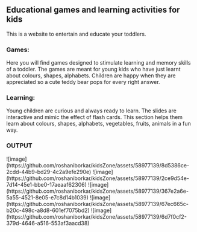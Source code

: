 <h2>Educational games and learning activities for kids</h2>
This is a website to entertain and educate your toddlers.

<h3>Games:</h3> Here you will find games designed to stimulate learning and memory skills of a toddler. The games are meant for young kids who have just learnt about colours, shapes, alphabets. Children are happy when they are appreciated so a cute teddy bear pops for every right answer.

<h3>Learning:</h3> Young children are curious and always ready to learn. The slides are interactive and mimic the effect of flash cards. This section helps them learn about colours, shapes, alphabets, vegetables, fruits, animals in a fun way.

<h3>OUTPUT</h3>
![image](https://github.com/roshaniborkar/kidsZone/assets/58977139/8d5386ce-2cdd-44b9-bd29-4c2a9efe290e)
![image](https://github.com/roshaniborkar/kidsZone/assets/58977139/2ce9d54e-7d14-45e1-bbe0-17aeaaf62306)
![image](https://github.com/roshaniborkar/kidsZone/assets/58977139/367e2a6e-5a55-4521-8e05-e7c8d14b1039)
![image](https://github.com/roshaniborkar/kidsZone/assets/58977139/67ec665c-b20c-498c-a8d8-601ef7075bd2)
![image](https://github.com/roshaniborkar/kidsZone/assets/58977139/6d7f0cf2-379d-4646-a516-553af3aacd38)
